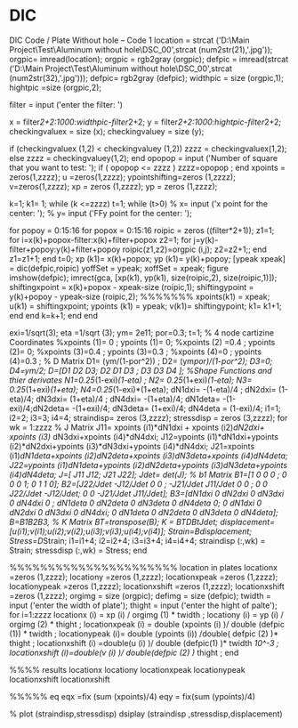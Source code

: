 # DIC
DIC Code / Plate Without hole – Code 1
location = strcat ('D:\Main Project\Test\Aluminum without hole\DSC_00',strcat (num2str(21),'.jpg'));
orgpic= imread(location);
orgpic = rgb2gray (orgpic);
defpic = imread(strcat ('D:\Main Project\Test\Aluminum without hole\DSC_00',strcat (num2str(32),'.jpg')));
defpic= rgb2gray (defpic);
widthpic = size (orgpic,1);
hightpic =size (orgpic,2);
 
 
filter = input ('enter the filter: ')
 
x = filter*2+2:1000:widthpic-filter*2+2;
y = filter*2+2:1000:hightpic-filter*2+2;
checkingvaluex = size (x);
checkingvaluey = size (y);
 
if (checkingvaluex (1,2) < checkingvaluey (1,2))
        zzzz = checkingvaluex(1,2);
else
        zzzz = checkingvaluey(1,2);
end
opopop = input ('Number of square that you want to test: ');
    if ( opopop <= zzzz )
        zzzz=opopop ;
    end
xpoints = zeros(1,zzzz);
u =zeros(1,zzzz);
ypointshifting=zeros (1,zzzz);
v=zeros(1,zzzz);
xp = zeros (1,zzzz);
yp = zeros (1,zzzz);  
 
 
k=1;
k1= 1;
while (k <=zzzz)
t=1;
while (t>0)
% x= input ('x point for the center: ');
% y= input ('FFy point for the center: ');
 
for popoy = 0:15:16
    for popox = 0:15:16
roipic = zeros ((filter*2+1));
z1=1;	
for i=x(k)+popox-filter:x(k)+filter+popox
    z2=1;
    for j=y(k)-filter+popoy:y(k)+filter+popoy
        roipic(z1,z2)=orgpic (i,j);
        z2=z2+1;;
    end 
    z1=z1+1;
end
t=0;
xp (k1)= x(k)+popox;
yp (k1)= y(k)+popoy;
[ypeak xpeak] = dic(defpic,roipic)
yoffSet = ypeak;
xoffSet = xpeak;
figure
imshow(defpic);
imrect(gca, [xp(k1), yp(k1), size(roipic,2), size(roipic,1)]);
shiftingxpoint = x(k)+popox - xpeak-size (roipic,1);
shiftingypoint = y(k)+popoy - ypeak-size (roipic,2);
%%%%%%% 
xpoints(k1) = xpeak;
u(k1) = shiftingxpoint;
ypoints (k1) = ypeak;
v(k1)= shiftingypoint;
k1= k1+1;
end
end
k=k+1;
end
end
 
exi=1/sqrt(3); eta =1/sqrt (3);
ym= 2e11;
por=0.3;
t=1;
% 4 node cartizine Coordinates
%xpoints (1)= 0 ; ypoints (1)= 0;
%xpoints (2) =0.4 ; ypoints (2)= 0;
%xpoints (3)=0.4 ; ypoints (3)=0.3 ;
%xpoints (4)=0 ; ypoints (4)=0.3 ;
% D Matrix
D1= (ym/(1-por^2)) ; D2= (ym*por)/(1-por^2); D3=0; D4=ym/2;
D=[D1 D2 D3; D2 D1 D3 ; D3 D3 D4 ];
%Shape Functions and thier derivates
N1=0.25*(1-exi)*(1-eta) ; N2= 0.25*(1+exi)*(1-eta); N3= 0.25*(1+exi)*(1+eta); N4=0.25*(1-exi)*(1+eta);
dN1dxi= -(1-eta)/4 ; dN2dxi= (1-eta)/4; dN3dxi= (1+eta)/4 ; dN4dxi= -(1+eta)/4;
dN1deta= -(1-exi)/4;dN2deta= -(1+exi)/4; dN3deta= (1+exi)/4; dN4deta = (1-exi)/4;
i1=1;
i2=2;
i3=3;
i4=4;
straindisp= zeros (3,zzzz);
stressdisp = zeros (3,zzzz);
for wk = 1:zzzz
% J Matrix
J11= xpoints (i1)*dN1dxi + xpoints (i2)*dN2dxi+ xpoints (i3)* dN3dxi+xpoints (i4)*dN4dxi;
J12=ypoints (i1)*dN1dxi+ypoints (i2)*dN2dxi+ypoints (i3)*dN3dxi+ypoints (i4)*dN4dxi;
J21=xpoints (i1)*dN1deta+xpoints (i2)*dN2deta+xpoints (i3)*dN3deta+xpoints (i4)*dN4deta;
J22=ypoints (i1)*dN1deta+ypoints (i2)*dN2deta+ypoints (i3)*dN3deta+ypoints (i4)*dN4deta;
J=[ J11 J12; J21 J22];
Jdet= det(J);
% b1 Matrix
B1=[1 0 0 0 ; 0 0 0 1; 0 1 1 0];
B2=[J22/Jdet -J12/Jdet 0 0 ; -J21/Jdet J11/Jdet 0 0 ; 0 0 J22/Jdet -J12/Jdet; 0 0 -J21/Jdet J11/Jdet];
B3=[dN1dxi 0 dN2dxi 0 dN3dxi 0 dN4dxi 0 ; dN1deta 0 dN2deta 0 dN3deta 0 dN4deta 0;
    0 dN1dxi 0 dN2dxi 0 dN3dxi 0 dN4dxi;  0 dN1deta 0 dN2deta 0 dN3deta 0 dN4deta];
B=B1*B2*B3,
% K Matrix
BT=transpose(B);
K = BT*D*B*t*Jdet;
displacement=[u(i1);v(i1);u(i2);v(i2);u(i3);v(i3);u(i4);v(i4)];
Strain=B*displacement;
Stress=D*Strain;
i1=i1+4;
i2=i2+4;
i3=i3+4;
i4=i4+4;
straindisp (:,wk) = Strain;
stressdisp (:,wk) = Stress;
end
 
%%%%%%%%%%%%%%%%%%%%%% location in plates 
locationx =zeros (1,zzzz);
locationy =zeros (1,zzzz);
locationxpeak =zeros (1,zzzz);
locationypeak =zeros (1,zzzz);
locationxshift =zeros (1,zzzz);
locationxshift =zeros (1,zzzz);
orgimg = size (orgpic);
defimg = size (defpic);
twidth  = input ('enter the width of plate'); 
thight = input ('enter the hight of palte');
for i=1:zzzz
locationx (i) = xp (i) / orgimg (1) * twidth ;
locationy (i) = yp (i) / orgimg (2) * thight ;
locationxpeak (i) = double (xpoints (i) )/ double (defpic (1)) * twidth ;
locationypeak (i)= double (ypoints (i)) /double( defpic (2) )* thight ;
locationxshift (i) =double(u (i) )/ double (defpic(1) )* twidth *10^-3 ;
locationxshift (i)=double(v (i) )/ double(defpic (2) )* thight ;
end
 
%%%% results 
locationx 
locationy 
locationxpeak 
locationypeak 
locationxshift
locationxshift
 
 
%%%%% eq
eqx =fix (sum (xpoints)/4)
eqy = fix(sum (ypoints)/4)
 
% plot (straindisp,stressdisp)
dsiplay (straindisp ,stressdisp,displacement)
